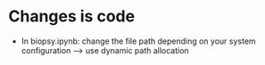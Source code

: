 # Changes is code
* In biopsy.ipynb: change the file path depending on your system configuration
--> use dynamic path allocation